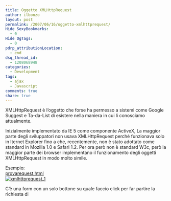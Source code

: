```yaml
---
title: Oggetto XMLHttpRequest
author: ilbonzo
layout: post
permalink: /2007/06/16/oggetto-xmlhttprequest/
Hide SexyBookmarks:
  - 0
Hide OgTags:
  - 0
pdrp_attributionLocation:
  - end
dsq_thread_id:
  - 1208068948
categories:
  - Development
tags:
  - ajax
  - Javascript
comments: true
share: true
---
```

<p>XMLHttpRequest è l&#8217;oggetto che forse ha permesso a sistemi come Google Suggest e Ta-da-List di esistere nella maniera in cui li conosciamo attualmente.</p>
<p>Inizialmente implementato da IE 5 come componente ActiveX, La maggior parte degli sviluppatori non usava XMLHttpRequest perché funzionava solo in Iternet Explorer fino a che, recentemente, non è stato adottato come standard in Mozilla 1.0 e Safari 1.2. Per ora però non è standard W3c, però la maggior parte dei browser implementano il funzionamento degli oggetti XMLHttpRequest in modo molto simile.</p>
<p>Esempio:<br />
<a href='http://blog.ilbonzo.org/upload/ajax/provarequest.html' title='provarequest.html'>provarequest.html</a><br />
<a href='http://magni.me/wp-content/uploads/2007/06/th_01.png' title='xmlhttprequest_1'><img src='http://magni.me/wp-content/uploads/2007/06/th_01.miniatura.png' alt='xmlhttprequest_1' /></a></p>
<p>C&#8217;è una form con un solo bottone su quale faccio click per far partire la richiesta di</p>
